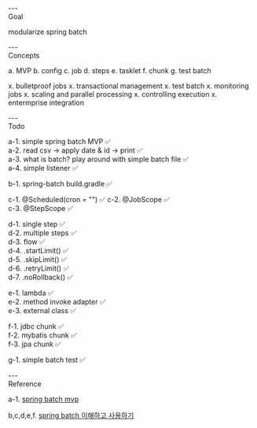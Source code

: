---\
Goal


modularize spring batch



---\
Concepts


a. MVP
b. config
c. job
d. steps
e. tasklet
f. chunk
g. test batch

x. bulletproof jobs
x. transactional management
x. test batch
x. monitoring jobs
x. scaling and parallel processing
x. controlling execution
x. entermprise integration



---\
Todo


a-1. simple spring batch MVP :white_check_mark:\
a-2. read csv -> apply date & id -> print :white_check_mark:\
a-3. what is batch? play around with simple batch file :white_check_mark:\
a-4. simple listener :white_check_mark:

b-1. spring-batch build.gradle :white_check_mark:

c-1. @Scheduled(cron = "") :white_check_mark:
c-2. @JobScope :white_check_mark:\
c-3. @StepScope :white_check_mark:

d-1. single step :white_check_mark:\
d-2. multiple steps :white_check_mark:\
d-3. flow :white_check_mark:\
d-4. .startLimit() :white_check_mark:\
d-5. .skipLimit() :white_check_mark:\
d-6. .retryLimit() :white_check_mark:\
d-7. .noRollback() :white_check_mark:

e-1. lambda :white_check_mark:\
e-2. method invoke adapter :white_check_mark:\
e-3. external class :white_check_mark:

f-1. jdbc chunk :white_check_mark:\
f-2. mybatis chunk :white_check_mark:\
f-3. jpa chunk :white_check_mark:

g-1. simple batch test :white_check_mark:

---\
Reference


a-1. [spring batch mvp](https://github.com/warpgate3/spring-batch-tistory)

b,c,d,e,f. [spring batch 이해하고 사용하기](https://khj93.tistory.com/entry/Spring-Batch%EB%9E%80-%EC%9D%B4%ED%95%B4%ED%95%98%EA%B3%A0-%EC%82%AC%EC%9A%A9%ED%95%98%EA%B8%B0)
